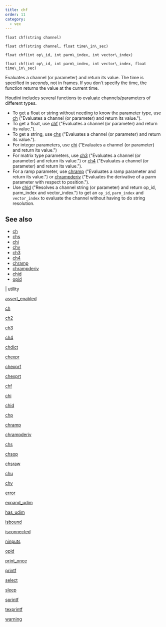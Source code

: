 ```yaml
---
title: chf
order: 11
category:
  - vex
---
```


`float chf(string channel)`

`float chf(string channel, float time\_in\_sec)`

`float chf(int op\_id, int parm\_index, int vector\_index)`

`float chf(int op\_id, int parm\_index, int vector\_index, float time\_in\_sec)`

Evaluates a channel (or parameter) and return its value. The time is specified in _seconds_, not in frames. If you don’t specify the time, the function returns the value at the current time.

Houdini includes several functions to evaluate channels/parameters of different types.

- To get a float or string without needing to know the parameter type, use [ch](ch.html) ("Evaluates a channel (or parameter) and return its value.").
- To get a float, use [chf](chf.html) ("Evaluates a channel (or parameter) and return its value.").
- To get a string, use [chs](chs.html) ("Evaluates a channel (or parameter) and return its value.").
- For integer parameters, use [chi](chi.html) ("Evaluates a channel (or parameter) and return its value.")
- For matrix type parameters, use [ch3](ch3.html) ("Evaluates a channel (or parameter) and return its value.") or [ch4](ch4.html) ("Evaluates a channel (or parameter) and return its value.").
- For a ramp parameter, use [chramp](chramp.html) ("Evaluates a ramp parameter and return its value.") or [chrampderiv](chrampderiv.html) ("Evaluates the derivative of a parm parameter with respect to position.").
- Use [chid](chid.html) ("Resolves a channel string (or parameter) and return op_id, parm_index and vector_index.") to get an `op_id`, `parm_index` and `vector_index` to evaluate the channel without having to do string resolution.

## See also

- [ch](ch.html)
- [chs](chs.html)
- [chi](chi.html)
- [chv](chv.html)
- [ch3](ch3.html)
- [ch4](ch4.html)
- [chramp](chramp.html)
- [chrampderiv](chrampderiv.html)
- [chid](chid.html)
- [opid](opid.html)

|
utility

[assert_enabled](assert_enabled.html)

[ch](ch.html)

[ch2](ch2.html)

[ch3](ch3.html)

[ch4](ch4.html)

[chdict](chdict.html)

[chexpr](chexpr.html)

[chexprf](chexprf.html)

[chexprt](chexprt.html)

[chf](chf.html)

[chi](chi.html)

[chid](chid.html)

[chp](chp.html)

[chramp](chramp.html)

[chrampderiv](chrampderiv.html)

[chs](chs.html)

[chsop](chsop.html)

[chsraw](chsraw.html)

[chu](chu.html)

[chv](chv.html)

[error](error.html)

[expand_udim](expand_udim.html)

[has_udim](has_udim.html)

[isbound](isbound.html)

[isconnected](isconnected.html)

[ninputs](ninputs.html)

[opid](opid.html)

[print_once](print_once.html)

[printf](printf.html)

[select](select.html)

[sleep](sleep.html)

[sprintf](sprintf.html)

[texprintf](texprintf.html)

[warning](warning.html)
